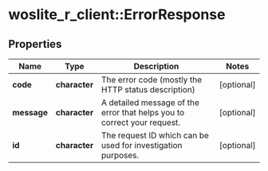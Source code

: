 # woslite_r_client::ErrorResponse


## Properties
Name | Type | Description | Notes
------------ | ------------- | ------------- | -------------
**code** | **character** | The error code (mostly the HTTP status description) | [optional] 
**message** | **character** | A detailed message of the error that helps you to correct your request. | [optional] 
**id** | **character** | The request ID which can be used for investigation purposes. | [optional] 


